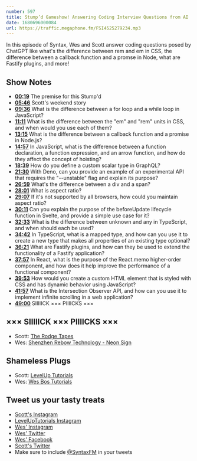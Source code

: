```yaml
---
number: 597
title: Stump’d Gameshow! Answering Coding Interview Questions from AI
date: 1680696000084
url: https://traffic.megaphone.fm/FSI4525279234.mp3
---
```


In this episode of Syntax, Wes and Scott answer coding questions posed by ChatGPT like what's the difference between rem and em in CSS, the difference between a callback function and a promse in Node, what are Fastify plugins, and more!

## Show Notes

* **[00:19](#t=00:19)** The premise for this Stump'd
* **[05:46](#t=05:46)** Scott's weekend story
* **[09:36](#t=09:36)** What is the difference between a for loop and a while loop in JavaScript?
* **[11:11](#t=11:11)** What is the difference between the "em" and "rem" units in CSS, and when would you use each of them?
* **[13:15](#t=13:15)** What is the difference between a callback function and a promise in Node.js?
* **[14:57](#t=14:57)** In JavaScript, what is the difference between a function declaration, a function expression, and an arrow function, and how do they affect the concept of hoisting?
* **[18:39](#t=18:39)** How do you define a custom scalar type in GraphQL?
* **[21:30](#t=21:30)** With Deno, can you provide an example of an experimental API that requires the "--unstable" flag and explain its purpose?
* **[26:59](#t=26:59)** What's the difference between a div and a span?
* **[28:01](#t=28:01)** What is aspect ratio?
* **[29:07](#t=29:07)** If it's not supported by all browsers, how could you maintain aspect ratio?
* **[30:11](#t=30:11)** Can you explain the purpose of the beforeUpdate lifecycle function in Svelte, and provide a simple use case for it?
* **[32:33](#t=32:33)** What is the difference between  unknown  and  any  in TypeScript, and when should each be used?
* **[34:42](#t=34:42)** In TypeScript, what is a mapped type, and how can you use it to create a new type that makes all properties of an existing type optional?
* **[36:21](#t=36:21)** What are Fastify plugins, and how can they be used to extend the functionality of a Fastify application?
* **[37:57](#t=37:57)** In React, what is the purpose of the React.memo higher-order component, and how does it help improve the performance of a functional component?
* **[39:53](#t=39:53)** How would you create a custom HTML element that is styled with CSS and has dynamic behavior using JavaScript?
* **[41:57](#t=41:57)** What is the Intersection Observer API, and how can you use it to implement infinite scrolling in a web application?
* **[49:00](#t=49:00)** SIIIIICK ××× PIIIICKS ×××

## ××× SIIIIICK ××× PIIIICKS ×××

* Scott: [The Rodge Tapes](https://podbay.fm/p/the-rodge-tapes)
* Wes: [Shenzhen Rebow Technology - Neon Sign](https://szrebow.en.alibaba.com/)

## Shameless Plugs

* Scott: [LevelUp Tutorials](https://levelup.video)
* Wes: [Wes Bos Tutorials](https://wesbos.com/courses)

## Tweet us your tasty treats

* [Scott's Instagram](https://www.instagram.com/stolinski/)
* [LevelUpTutorials Instagram](https://www.instagram.com/LevelUpTutorials/)
* [Wes' Instagram](https://www.instagram.com/wesbos/)
* [Wes' Twitter](https://twitter.com/wesbos)
* [Wes' Facebook](https://www.facebook.com/wesbos.developer)
* [Scott's Twitter](https://twitter.com/stolinski)
* Make sure to include [@SyntaxFM](https://twitter.com/SyntaxFM) in your tweets
